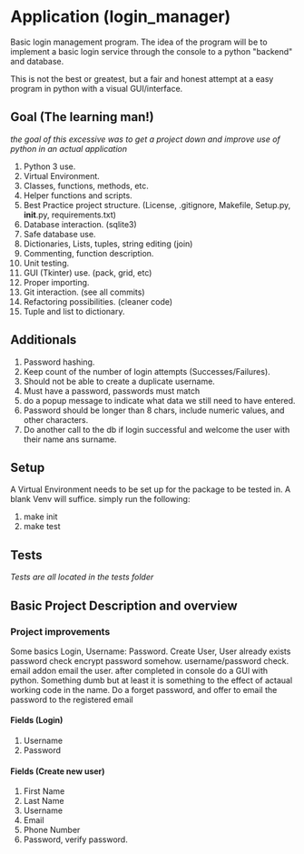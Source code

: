 # Application (login_manager)
Basic login management program. The idea of the program will be to implement a basic login service through the console to a python "backend" and database.

This is not the best or greatest, but a fair and honest attempt at a easy program in python with a visual GUI/interface.

## Goal (The learning man!)
*the goal of this excessive was to get a project down and improve use of python in an actual application*
1. Python 3 use.
2. Virtual Environment.
3. Classes, functions, methods, etc.
4. Helper functions and scripts.
5. Best Practice project structure. (License, .gitignore, Makefile, Setup.py, __init__.py, requirements.txt)
6. Database interaction. (sqlite3)
7. Safe database use.
8. Dictionaries, Lists, tuples, string editing (join)
9. Commenting, function description.
10. Unit testing.
11. GUI (Tkinter) use. (pack, grid, etc)
12. Proper importing.
13. Git interaction. (see all commits)
14. Refactoring possibilities. (cleaner code)
15. Tuple and list to dictionary.

## Additionals
1. Password hashing.
2. Keep count of the number of login attempts (Successes/Failures).
3. Should not be able to create a duplicate username.
4. Must have a password, passwords must match
5. do a popup message to indicate what data we still need to have entered.
6. Password should be longer than 8 chars, include numeric values, and other characters.
7. Do another call to the db if login successful and welcome the user with their name ans surname.

## Setup
A Virtual Environment needs to be set up for the package to be tested in.
A blank Venv will suffice.
simply run the following: 
1. make init
2. make test

## Tests
*Tests are all located in the tests folder*

## Basic Project Description and overview

### Project improvements
Some basics
Login, Username: Password.
Create User,
User already exists
password check
encrypt password somehow.
username/password check.
email addon
email the user.
after completed in console do a GUI with python. Something dumb but at least it is something to the effect of actaual working code in the name.
Do a forget password, and offer to email the password to the registered email

#### Fields (Login)
1. Username
2. Password

#### Fields (Create new user)
1. First Name
2. Last Name
3. Username
4. Email
5. Phone Number
6. Password, verify password.
